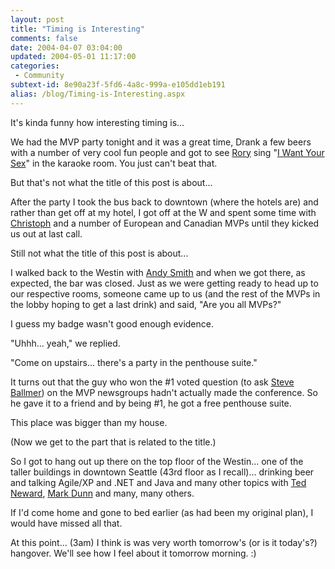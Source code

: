 ```yaml
---
layout: post
title: "Timing is Interesting"
comments: false
date: 2004-04-07 03:04:00
updated: 2004-05-01 11:17:00
categories:
 - Community
subtext-id: 8e90a23f-5fd6-4a8c-999a-e105dd1eb191
alias: /blog/Timing-is-Interesting.aspx
---
```



It's kinda funny how interesting timing is... 

We had the MVP party tonight and it was a great time, Drank a few beers with a number of very cool fun people and got to see [Rory](http://neopoleon.com/blog/) sing "[I Want Your Sex](http://www.oldielyrics.com/lyrics/george_michael/i_want_your_sex_part_i.html)" in the karaoke room. You just can't beat that. 

But that's not what the title of this post is about... 

After the party I took the bus back to downtown (where the hotels are) and rather than get off at my hotel, I got off at the W and spent some time with [Christoph](http://weblogs.asp.net/cschittko) and a number of European and Canadian MVPs until they kicked us out at last call. 

Still not what the title of this post is about... 

I walked back to the Westin with [Andy Smith](http://www.metabuilders.com/) and when we got there, as expected, the bar was closed. Just as we were getting ready to head up to our respective rooms, someone came up to us (and the rest of the MVPs in the lobby hoping to get a last drink) and said, "Are you all MVPs?" 

I guess my badge wasn't good enough evidence. 

"Uhhh... yeah," we replied. 

"Come on upstairs... there's a party in the penthouse suite." 

It turns out that the guy who won the #1 voted question (to ask [Steve Ballmer](http://www.microsoft.com/presspass/exec/steve/default.asp)) on the MVP newsgroups hadn't actually made the conference. So he gave it to a friend and by being #1, he got a free penthouse suite. 

This place was bigger than my house. 

(Now we get to the part that is related to the title.) 

So I got to hang out up there on the top floor of the Westin... one of the taller buildings in downtown Seattle (43rd floor as I recall)... drinking beer and talking Agile/XP and .NET and Java and many other topics with [Ted Neward](http://www.neward.net/ted/weblog/index.jsp), [Mark Dunn](http://www.franklins.net/markdunn.asp) and many, many others. 

If I'd come home and gone to bed earlier (as had been my original plan), I would have missed all that. 

At this point... (3am) I think is was very worth tomorrow's (or is it today's?) hangover. We'll see how I feel about it tomorrow morning. :) 
